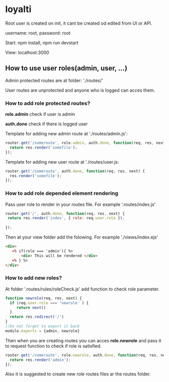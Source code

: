 # loyalti

Root user is created on init, it cant be created od edited from UI or API. 

username: root, password: root

Start:
npm install,
npm run devstart 

View:
localhost:3000

## How to use user roles(admin, user, ...)

Admin protected routes are at folder: './routes/'

User routes are unprotected and anyone who is logged can acces them.

### How to add role protected routes?

**role.admin** check if user is admin

**auth.done** check if there is logged user



Template for adding new admin route at './routes/admin.js':

```js
router.get('/someroute', role.admin, auth.done, function(req, res, next) {
  return res.render('somefile');
});
```

Template for adding new user route at './routes/user.js: 

```js
router.get('/someroute', auth.done, function(req, res, next) {
  res.render('somefile');
});
```

### How to add role depended element rendering

Pass user role to render in your routes file. For example '.routes/index.js'

```js
router.get('/', auth.done, function(req, res, next) {
 return res.render('index', { role: req.user.role });
  
});
```

Then at your view folder add the folowing. For example './views/index.ejs'

```html
<div>
   <% if(role === 'admin'){ %>
       <div> This will be rendered </div>
   <% } %>
</div>
```

### How to add new roles?

At folder '.routes/rules/roleCheck.js' add function to check role parameter.

```js
function newrole(req, res, next) {
  if (req.user.role === 'newrole' ) {
     return next()
  }
  return res.redirect('/')
}
//Do not forget to export it back
module.exports = {admin, newrole}
```

Then when you are creating routes you can acces **role.newrole** and pass it to request function to check if role is satisfied.

```javascript
router.get('/someroute', role.newrole, auth.done, function(req, res, next) {
  return res.render('admin');
});
```

Also it is suggested to create new role routes files ar the routes folder. 
